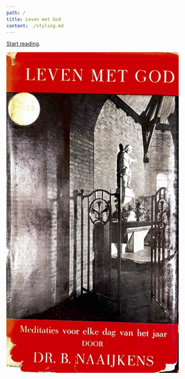 ```yaml
---
path: /
title: Leven met God
content: ./styling.md
---
```


[Start reading](/pinkstertijd/23e-zondag).

<a id="figure-1"></a> 
<div class="scrollable flex-wrap responsive">
<div class="bordered-content-300">
  <img alt="Book Cover" src="cover.png"/>
</div>
</div>
